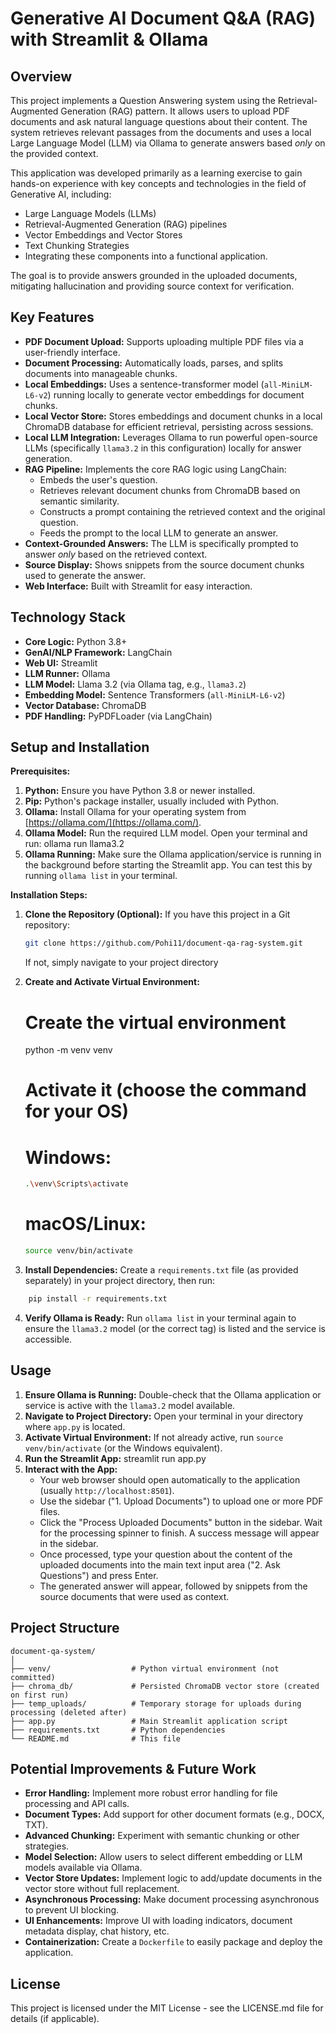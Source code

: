 # Generative AI Document Q&A (RAG) with Streamlit & Ollama

## Overview

This project implements a Question Answering system using the Retrieval-Augmented Generation (RAG) pattern. It allows users to upload PDF documents and ask natural language questions about their content. The system retrieves relevant passages from the documents and uses a local Large Language Model (LLM) via Ollama to generate answers based *only* on the provided context.

This application was developed primarily as a learning exercise to gain hands-on experience with key concepts and technologies in the field of Generative AI, including:
*   Large Language Models (LLMs)
*   Retrieval-Augmented Generation (RAG) pipelines
*   Vector Embeddings and Vector Stores
*   Text Chunking Strategies
*   Integrating these components into a functional application.

The goal is to provide answers grounded in the uploaded documents, mitigating hallucination and providing source context for verification.

## Key Features

*   **PDF Document Upload:** Supports uploading multiple PDF files via a user-friendly interface.
*   **Document Processing:** Automatically loads, parses, and splits documents into manageable chunks.
*   **Local Embeddings:** Uses a sentence-transformer model (`all-MiniLM-L6-v2`) running locally to generate vector embeddings for document chunks.
*   **Local Vector Store:** Stores embeddings and document chunks in a local ChromaDB database for efficient retrieval, persisting across sessions.
*   **Local LLM Integration:** Leverages Ollama to run powerful open-source LLMs (specifically `llama3.2` in this configuration) locally for answer generation.
*   **RAG Pipeline:** Implements the core RAG logic using LangChain:
    *   Embeds the user's question.
    *   Retrieves relevant document chunks from ChromaDB based on semantic similarity.
    *   Constructs a prompt containing the retrieved context and the original question.
    *   Feeds the prompt to the local LLM to generate an answer.
*   **Context-Grounded Answers:** The LLM is specifically prompted to answer *only* based on the retrieved context.
*   **Source Display:** Shows snippets from the source document chunks used to generate the answer.
*   **Web Interface:** Built with Streamlit for easy interaction.

## Technology Stack

*   **Core Logic:** Python 3.8+
*   **GenAI/NLP Framework:** LangChain
*   **Web UI:** Streamlit
*   **LLM Runner:** Ollama
*   **LLM Model:** Llama 3.2 (via Ollama tag, e.g., `llama3.2`)
*   **Embedding Model:** Sentence Transformers (`all-MiniLM-L6-v2`)
*   **Vector Database:** ChromaDB
*   **PDF Handling:** PyPDFLoader (via LangChain)

## Setup and Installation

**Prerequisites:**

1.  **Python:** Ensure you have Python 3.8 or newer installed.
2.  **Pip:** Python's package installer, usually included with Python.
3.  **Ollama:** Install Ollama for your operating system from [https://ollama.com/](https://ollama.com/).
4.  **Ollama Model:** Run the required LLM model. Open your terminal and run:
    ollama run llama3.2
5.  **Ollama Running:** Make sure the Ollama application/service is running in the background before starting the Streamlit app. You can test this by running `ollama list` in your terminal.

**Installation Steps:**

1.  **Clone the Repository (Optional):** If you have this project in a Git repository:
    ```bash
    git clone https://github.com/Pohi11/document-qa-rag-system.git
    ```
    If not, simply navigate to your project directory

2.  **Create and Activate Virtual Environment:**
    # Create the virtual environment
    python -m venv venv

    # Activate it (choose the command for your OS)
    # Windows:
    ```bash
    .\venv\Scripts\activate
    ```
    # macOS/Linux:
    ```bash
    source venv/bin/activate
    ```

3.  **Install Dependencies:** Create a `requirements.txt` file (as provided separately) in your project directory, then run:
```bash
    pip install -r requirements.txt
```

4.  **Verify Ollama is Ready:** Run `ollama list` in your terminal again to ensure the `llama3.2` model (or the correct tag) is listed and the service is accessible.

## Usage

1.  **Ensure Ollama is Running:** Double-check that the Ollama application or service is active with the `llama3.2` model available.
2.  **Navigate to Project Directory:** Open your terminal in your directory where `app.py` is located.
3.  **Activate Virtual Environment:** If not already active, run `source venv/bin/activate` (or the Windows equivalent).
4.  **Run the Streamlit App:**
    streamlit run app.py
5.  **Interact with the App:**
    *   Your web browser should open automatically to the application (usually `http://localhost:8501`).
    *   Use the sidebar ("1. Upload Documents") to upload one or more PDF files.
    *   Click the "Process Uploaded Documents" button in the sidebar. Wait for the processing spinner to finish. A success message will appear in the sidebar.
    *   Once processed, type your question about the content of the uploaded documents into the main text input area ("2. Ask Questions") and press Enter.
    *   The generated answer will appear, followed by snippets from the source documents that were used as context.

## Project Structure

```text
document-qa-system/
│
├── venv/                  # Python virtual environment (not committed)
├── chroma_db/             # Persisted ChromaDB vector store (created on first run)
├── temp_uploads/          # Temporary storage for uploads during processing (deleted after)
├── app.py                 # Main Streamlit application script
├── requirements.txt       # Python dependencies
└── README.md              # This file
```

## Potential Improvements & Future Work

*   **Error Handling:** Implement more robust error handling for file processing and API calls.
*   **Document Types:** Add support for other document formats (e.g., DOCX, TXT).
*   **Advanced Chunking:** Experiment with semantic chunking or other strategies.
*   **Model Selection:** Allow users to select different embedding or LLM models available via Ollama.
*   **Vector Store Updates:** Implement logic to add/update documents in the vector store without full replacement.
*   **Asynchronous Processing:** Make document processing asynchronous to prevent UI blocking.
*   **UI Enhancements:** Improve UI with loading indicators, document metadata display, chat history, etc.
*   **Containerization:** Create a `Dockerfile` to easily package and deploy the application.

## License

This project is licensed under the MIT License - see the LICENSE.md file for details (if applicable).
